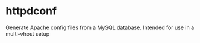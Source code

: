 httpdconf
=========

Generate Apache config files from a MySQL database. Intended for use in a multi-vhost setup